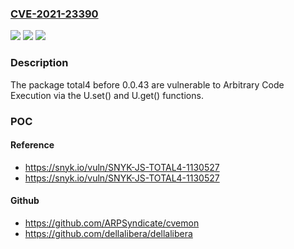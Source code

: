### [CVE-2021-23390](https://cve.mitre.org/cgi-bin/cvename.cgi?name=CVE-2021-23390)
![](https://img.shields.io/static/v1?label=Product&message=total4&color=blue)
![](https://img.shields.io/static/v1?label=Version&message=%3C%200.0.43%20&color=brighgreen)
![](https://img.shields.io/static/v1?label=Vulnerability&message=Arbitrary%20Code%20Execution&color=brighgreen)

### Description

The package total4 before 0.0.43 are vulnerable to Arbitrary Code Execution via the U.set() and U.get() functions.

### POC

#### Reference
- https://snyk.io/vuln/SNYK-JS-TOTAL4-1130527
- https://snyk.io/vuln/SNYK-JS-TOTAL4-1130527

#### Github
- https://github.com/ARPSyndicate/cvemon
- https://github.com/dellalibera/dellalibera

